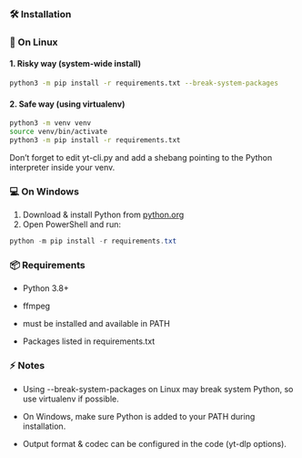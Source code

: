 ### 🛠️ Installation
### 🐧 On Linux
#### 1. Risky way (system-wide install)
```bash
python3 -m pip install -r requirements.txt --break-system-packages
```
#### 2. Safe way (using virtualenv)
```bash
python3 -m venv venv
source venv/bin/activate
python3 -m pip install -r requirements.txt
```
Don’t forget to edit yt-cli.py and add a shebang pointing to the Python interpreter inside your venv.

### 💻 On Windows
1. Download & install Python from [python.org](https://www.python.org/downloads/)
2. Open PowerShell and run:
```powershell
python -m pip install -r requirements.txt
```
### 📦 Requirements

- Python 3.8+

- ffmpeg
- must be installed and available in PATH

- Packages listed in requirements.txt

### ⚡ Notes

- Using --break-system-packages on Linux may break system Python, so use virtualenv if possible.

- On Windows, make sure Python is added to your PATH during installation.

- Output format & codec can be configured in the code (yt-dlp options).